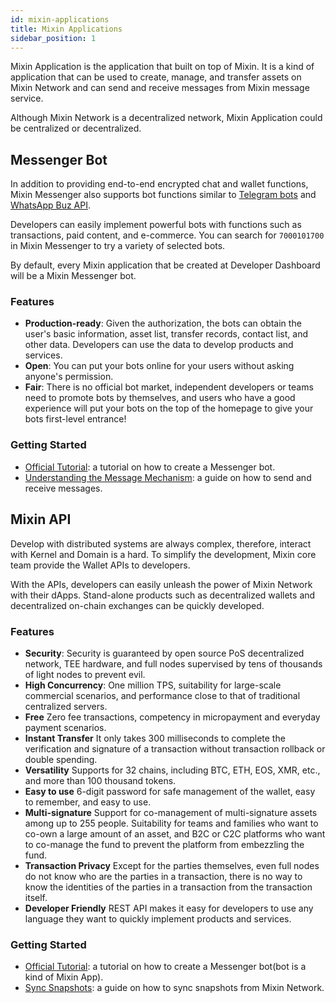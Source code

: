 ```yaml
---
id: mixin-applications
title: Mixin Applications
sidebar_position: 1
---
```


Mixin Application is the application that built on top of Mixin. It is a kind of application that can be used to create, manage, and transfer assets on Mixin Network and can send and receive messages from Mixin message service.

Although Mixin Network is a decentralized network, Mixin Application could be centralized or decentralized.

## Messenger Bot

In addition to providing end-to-end encrypted chat and wallet functions, Mixin Messenger also supports bot functions similar to [Telegram bots](https://core.telegram.org/bots) and [WhatsApp Buz API](https://www.whatsapp.com/business/api).

Developers can easily implement powerful bots with functions such as transactions, paid content, and e-commerce. You can search for `7000101700` in Mixin Messenger to try a variety of selected bots.

By default, every Mixin application that be created at Developer Dashboard will be a Mixin Messenger bot.

### Features

- **Production-ready**:
  Given the authorization, the bots can obtain the user's basic information, asset list, transfer records, contact list, and other data. Developers can use the data to develop products and services.
- **Open**:
  You can put your bots online for your users without asking anyone's permission.
- **Fair**:
  There is no official bot market, independent developers or teams need to promote bots by themselves, and users who have a good experience will put your bots on the top of the homepage to give your bots first-level entrance!

### Getting Started

- [Official Tutorial](getting-started/create-dapp): a tutorial on how to create a Messenger bot.
- [Understanding the Message Mechanism](guide/send-and-receive-messages): a guide on how to send and receive messages.

## Mixin API

Develop with distributed systems are always complex, therefore, interact with Kernel and Domain is a hard. To simplify the development, Mixin core team provide the Wallet APIs to developers.

With the APIs, developers can easily unleash the power of Mixin Network with their dApps. Stand-alone products such as decentralized wallets and decentralized on-chain exchanges can be quickly developed.

### Features

- **Security**:
  Security is guaranteed by open source PoS decentralized network, TEE hardware, and full nodes supervised by tens of thousands of light nodes to prevent evil.
- **High Concurrency**:
  One million TPS, suitability for large-scale commercial scenarios, and performance close to that of traditional centralized servers.
- **Free** Zero fee transactions, competency in micropayment and everyday payment scenarios.
- **Instant Transfer** It only takes 300 milliseconds to complete the verification and signature of a transaction without transaction rollback or double spending.
- **Versatility** Supports for 32 chains, including BTC, ETH, EOS, XMR, etc., and more than 100 thousand tokens.
- **Easy to use** 6-digit password for safe management of the wallet, easy to remember, and easy to use.
- **Multi-signature** Support for co-management of multi-signature assets among up to 255 people. Suitability for teams and families who want to co-own a large amount of an asset, and B2C or C2C platforms who want to co-manage the fund to prevent the platform from embezzling the fund.
- **Transaction Privacy** Except for the parties themselves, even full nodes do not know who are the parties in a transaction, there is no way to know the identities of the parties in a transaction from the transaction itself.
- **Developer Friendly** REST API makes it easy for developers to use any language they want to quickly implement products and services.

### Getting Started

- [Official Tutorial](getting-started/create-dapp): a tutorial on how to create a Messenger bot(bot is a kind of Mixin App).
- [Sync Snapshots](guide/sync-snapshots): a guide on how to sync snapshots from Mixin Network.
